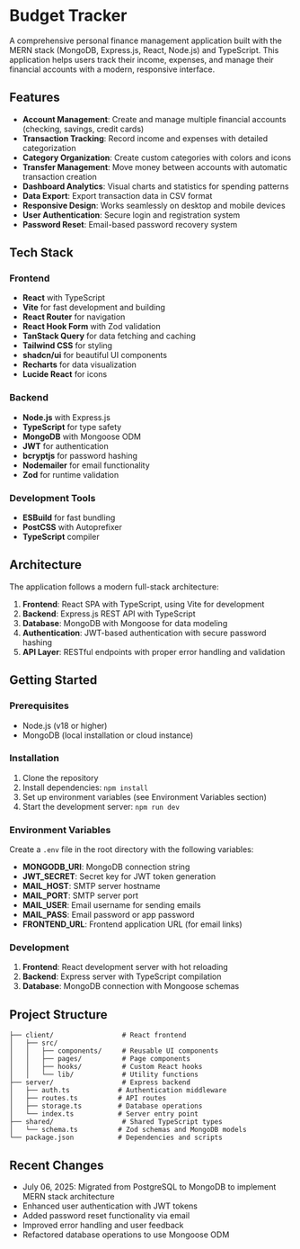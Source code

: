 # Budget Tracker

A comprehensive personal finance management application built with the MERN stack (MongoDB, Express.js, React, Node.js) and TypeScript. This application helps users track their income, expenses, and manage their financial accounts with a modern, responsive interface.

## Features

- **Account Management**: Create and manage multiple financial accounts (checking, savings, credit cards)
- **Transaction Tracking**: Record income and expenses with detailed categorization
- **Category Organization**: Create custom categories with colors and icons
- **Transfer Management**: Move money between accounts with automatic transaction creation
- **Dashboard Analytics**: Visual charts and statistics for spending patterns
- **Data Export**: Export transaction data in CSV format
- **Responsive Design**: Works seamlessly on desktop and mobile devices
- **User Authentication**: Secure login and registration system
- **Password Reset**: Email-based password recovery system

## Tech Stack

### Frontend
- **React** with TypeScript
- **Vite** for fast development and building
- **React Router** for navigation
- **React Hook Form** with Zod validation
- **TanStack Query** for data fetching and caching
- **Tailwind CSS** for styling
- **shadcn/ui** for beautiful UI components
- **Recharts** for data visualization
- **Lucide React** for icons

### Backend
- **Node.js** with Express.js
- **TypeScript** for type safety
- **MongoDB** with Mongoose ODM
- **JWT** for authentication
- **bcryptjs** for password hashing
- **Nodemailer** for email functionality
- **Zod** for runtime validation

### Development Tools
- **ESBuild** for fast bundling
- **PostCSS** with Autoprefixer
- **TypeScript** compiler

## Architecture

The application follows a modern full-stack architecture:

1. **Frontend**: React SPA with TypeScript, using Vite for development
2. **Backend**: Express.js REST API with TypeScript
3. **Database**: MongoDB with Mongoose for data modeling
4. **Authentication**: JWT-based authentication with secure password hashing
5. **API Layer**: RESTful endpoints with proper error handling and validation

## Getting Started

### Prerequisites
- Node.js (v18 or higher)
- MongoDB (local installation or cloud instance)

### Installation

1. Clone the repository
2. Install dependencies: `npm install`
3. Set up environment variables (see Environment Variables section)
4. Start the development server: `npm run dev`

### Environment Variables

Create a `.env` file in the root directory with the following variables:

- **MONGODB_URI**: MongoDB connection string
- **JWT_SECRET**: Secret key for JWT token generation
- **MAIL_HOST**: SMTP server hostname
- **MAIL_PORT**: SMTP server port
- **MAIL_USER**: Email username for sending emails
- **MAIL_PASS**: Email password or app password
- **FRONTEND_URL**: Frontend application URL (for email links)

### Development

1. **Frontend**: React development server with hot reloading
2. **Backend**: Express server with TypeScript compilation
3. **Database**: MongoDB connection with Mongoose schemas

## Project Structure

```
├── client/                 # React frontend
│   ├── src/
│   │   ├── components/     # Reusable UI components
│   │   ├── pages/          # Page components
│   │   ├── hooks/          # Custom React hooks
│   │   └── lib/            # Utility functions
├── server/                 # Express backend
│   ├── auth.ts            # Authentication middleware
│   ├── routes.ts          # API routes
│   ├── storage.ts         # Database operations
│   └── index.ts           # Server entry point
├── shared/                 # Shared TypeScript types
│   └── schema.ts          # Zod schemas and MongoDB models
└── package.json           # Dependencies and scripts
```

## Recent Changes

- July 06, 2025: Migrated from PostgreSQL to MongoDB to implement MERN stack architecture
- Enhanced user authentication with JWT tokens
- Added password reset functionality via email
- Improved error handling and user feedback
- Refactored database operations to use Mongoose ODM